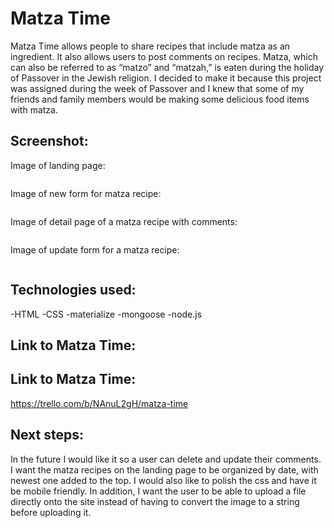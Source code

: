 # Matza Time

Matza Time allows people to share recipes that include matza as an ingredient. It also allows users to post comments on recipes. Matza, which can also be referred to as “matzo” and “matzah,” is eaten during the holiday of Passover in the Jewish religion. I decided to make it because this project was assigned during the week of Passover and I knew that some of my friends and family members would be making some delicious food items with matza.

## Screenshot:

Image of landing page:

<img src="">

Image of new form for matza recipe:

<img src="">

Image of detail page of a matza recipe with comments:

<img src="">

Image of update form for a matza recipe:

<img src="">

## Technologies used:

-HTML
-CSS
-materialize
-mongoose
-node.js

## Link to Matza Time:



## Link to Matza Time:

https://trello.com/b/NAnuL2gH/matza-time

## Next steps:

In the future I would like it so a user can delete and update their comments. I want the matza recipes on the landing page to be organized by date, with newest one added to the top. I would also like to polish the css and have it be mobile friendly. In addition, I want the user to be able to upload a file directly onto the site instead of having to convert the image to a string before uploading it.
